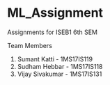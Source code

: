 # ML_Assignment

Assignments for ISEB1 6th SEM 

Team Members
  1) Sumant Katti   - 1MS17IS119
  2) Sudham Hebbar  - 1MS17IS118
  3) Vijay Sivakumar - 1MS17IS131
